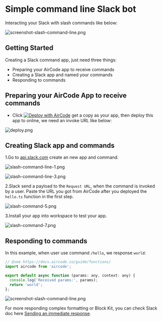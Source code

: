 # Simple command line Slack bot

Interacting your Slack with slash commands like below:

![screenshot-slash-command-line.png](https://s2.loli.net/2023/09/14/GkYqd2BFgpACPHs.png)

## Getting Started

Creating a Slack command app, just need three things:

- Preparing your AirCode app to receive commands
- Creating a Slack app and named your commands
- Responding to commands

## Preparing your AirCode App to receive commands

- Click [![Deploy with AirCode](https://aircode.io/aircode-deploy-button.svg)](https://aircode.io/dashboard?owner=AirCodeLabs&repo=aircode&branch=main&path=examples%2Fsimple-command-line-slack-bot&appname=simple%20command%20line%20slack%20bot) get a copy as your app, then deploy this app to online, we need an invoke URL like below:

![deploy.png](https://s2.loli.net/2023/09/14/Zs8QMrCIfShJv5B.png)

## Creating Slack app and commands

1.Go to [api.slack.com](https://api.slack.com/apps?new_app=1) create an new app and command.

![slash-command-line-1.png](https://s2.loli.net/2023/09/14/jWnJvoAqHT3dpg8.png)

![slash-command-line-3.png](https://s2.loli.net/2023/09/14/K3kO2fV9YSneHLs.png)

2.Slack send a payload to the `Request URL`, when the command is invoked by a user. Paste the URL you got from AirCode after you deployed the `hello.ts` function in the first step.

![slash-command-5.png](https://s2.loli.net/2023/09/14/yJtKXpRSICGwOji.png)

3.Install your app into workspace to test your app.

![slash-command-7.png](https://s2.loli.net/2023/09/14/dD3FS8zVptmI1Jj.png)

## Responding to commands

In this example, when user use command `/hello`, we response `world`: 

```js
// @see https://docs.aircode.io/guide/functions/
import aircode from 'aircode';

export default async function (params: any, context: any) {
  console.log('Received params:', params);
  return 'world';
};
```

![screenshot-slash-command-line.png](https://s2.loli.net/2023/09/14/GkYqd2BFgpACPHs.png)

For more responding complex formatting or Block Kit, you can check Slack doc here [Sending an immediate response](https://api.slack.com/interactivity/slash-commands#responding_immediate_response).
